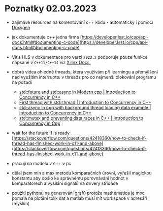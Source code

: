 # Poznatky 02.03.2023

- zajímavé resources na komentování c++ kódu - automaticky i pomocí [Doxygen](https://developer.lsst.io/cpp/api-docs.html#documenting-c-code)
- jak dokumentuje c++ jedna firma [https://developer.lsst.io/cpp/api-docs.html#documenting-c-code](https://developer.lsst.io/cpp/api-docs.html#documenting-c-code)

- Vitis HLS v dokumentace pro verzi `2022.2` podporuje pouze funkce napsané v `C++11/C++14` viz [Xilinx Docs.](https://docs.xilinx.com/r/en-US/ug1399-vitis-hls/Default-Settings-of-Vivado/Vitis-Flows)

- dobrá videa ohledně threads, která využívám při learningu a přemýlšení nad využitím interrupttu v threads pro co nejmenší blokování programu na pozadí

  - [std::future and std::async in Modern cpp | Introduction to Concurrency in C++](https://www.youtube.com/watch?v=4twJD5ezkag)
  - [First thread with std::thread | Introduction to Concurrency in C++](https://www.youtube.com/watch?v=tGfG3u0CB7s)
  - [std::async in cpp with background thread loading data example | Introduction to Concurrency in C++](https://www.youtube.com/watch?v=2eJm6tA4y2U)
  - [std::mutex and preventing data races in C++ | Introduction to Concurrency in Cpp](https://www.youtube.com/watch?v=hXKtYRleQd8)

- wait for the future if is ready [https://stackoverflow.com/questions/42418360/how-to-check-if-thread-has-finished-work-in-c11-and-above](https://stackoverflow.com/questions/42418360/how-to-check-if-thread-has-finished-work-in-c11-and-above)

- pracuji na modelu v c++ v pc
- dělal jsem min a max metodu komparačních úrovní, vyřešil magickou konstantu aby došlo ke správnému porovnávání hodnot v komparátorech a vysílání signálů na drivery střídače
- použití pythonu na generování grafů protože mathematica je moc pomalá na plotění tolik dat a matlab musí mít workspace v adresáři (myslím)
